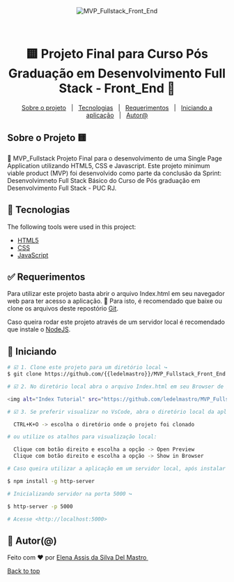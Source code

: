 <div align="center" id="top"> 
  <img src="./.github/app.gif" alt="MVP_Fullstack_Front_End" />

  &#xa0;

  <!-- <a href="https://mvp_fullstack_front_end.netlify.app">Demo</a> -->
</div>

<h1 align="center">🟨	 Projeto Final para Curso Pós Graduação em Desenvolvimento Full Stack - Front_End 🚀 </h1>

<p align="center">
  <a href="#🟨Sobre o projeto">Sobre o projeto</a> &#xa0; | &#xa0; 
  <a href="#rocket-Tecnologias">Tecnologias</a> &#xa0; | &#xa0;
  <a href="#white_check_mark-Requerimentos">Requerimentos</a> &#xa0; | &#xa0;
  <a href="#checkered_Iniciando">Iniciando a aplicação</a> &#xa0; | &#xa0;
  <a href="https://github.com/ledelmastro" target="_blank">Autor@</a>
</p>


## Sobre o Projeto 🟨 ##

🔸 MVP_Fullstack
Projeto Final para o desenvolvimento de uma Single Page Application utilizando HTML5, CSS e Javascript. Este projeto minimum viable product (MVP) foi desenvolvido como parte da conclusão da Sprint: Desenvolvimneto Full Stack Básico do Curso de Pós graduação em Desenvolvimento Full Stack - PUC RJ.

## :rocket: Tecnologias ##

The following tools were used in this project:

- [HTML5](https://html.spec.whatwg.org/)
- [CSS](https://developer.mozilla.org/en-US/docs/Web/CSS)
- [JavaScript](https://developer.mozilla.org/en-US/docs/Web/javascript)

## :white_check_mark: Requerimentos ##

Para utilizar este projeto basta abrir o arquivo Index.html em seu navegador web para ter acesso a aplicação. 🏁
Para isto, é recomendado que baixe ou clone os arquivos deste repostório [Git](https://github.com/ledelmastro/MVP_Fullstack_Front_End/).

Caso queira rodar este projeto através de um servidor local é recomendado que instale o [NodeJS](https://nodejs.org/en/).

## :checkered_flag: Iniciando ##

```bash
# ☑️ 1. Clone este projeto para um diretório local ↪️
$ git clone https://github.com/{{ledelmastro}}/MVP_Fullstack_Front_End

# ☑️ 2. No diretório local abra o arquivo Index.html em seu Browser de preferência (Chrome, Edge, Firefox, Opera, etc) ↪️

<img alt="Index Tutorial" src="https://github.com/ledelmastro/MVP_Fullstack_Front_End/Index_img.png?raw=true" />

# ☑️ 3. Se preferir visualizar no VsCode, abra o diretório local da aplicação ↪️

  CTRL+K+O -> escolha o diretório onde o projeto foi clonado 

# ou utilize os atalhos para visualização local:

  Clique com botão direito e escolha a opção -> Open Preview
  Clique com botão direito e escolha a opção -> Show in Browser

# Caso queira utilizar a aplicação em um servidor local, após instalar o NodeJS, instale as dependências para o projeto ↪️

$ npm install -g http-server

# Inicializando servidor na porta 5000 ↪️

$ http-server -p 5000

# Acesse <http://localhost:5000>
```

## :memo: Autor(@) ##

Feito com :heart: por <a href="https://github.com/{{ledelmastro}}" target="_blank">Elena Assis da Silva Del Mastro </a>
&#xa0;

<a href="#top">Back to top</a>


[def]: https://developer.mozilla.org/en-US/docs/Web/JavaScript/
